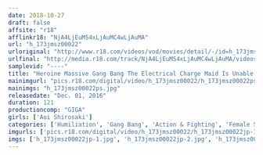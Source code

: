 ```yaml
---
date: 2018-10-27
draft: false
affsite: "r18"
afflinkr18: "NjA4LjEuMS4xLjAuMC4wLjAuMA"
url: "h_173jmsz00022"
urloriginal: "http://www.r18.com/videos/vod/movies/detail/-/id=h_173jmsz00022"
urlfinal: "http://media.r18.com/track/NjA4LjEuMS4xLjAuMC4wLjAuMA/videos/vod/movies/detail/-/id=h_173jmsz00022"
samplevid: "----"
title: "Heroine Massive Gang Bang The Electrical Charge Maid Is Unable To Escape! The Nightmare Of The Reverse Atmosphere!! Aoi Shirosaki"
mainimgurl: "pics.r18.com/digital/video/h_173jmsz00022/h_173jmsz00022ps.jpg"
mainimgs: "h_173jmsz00022ps.jpg"
releasedate: "Dec. 01, 2016"
duration: 121
productioncomp: "GIGA"
girls: ['Aoi Shirosaki']
categories: ['Humiliation', 'Gang Bang', 'Action & Fighting', 'Female Soldier', 'Featured Actress', 'Special Effects']
imgurls: ['pics.r18.com/digital/video/h_173jmsz00022/h_173jmsz00022jp-1.jpg', 'pics.r18.com/digital/video/h_173jmsz00022/h_173jmsz00022jp-2.jpg', 'pics.r18.com/digital/video/h_173jmsz00022/h_173jmsz00022jp-3.jpg', 'pics.r18.com/digital/video/h_173jmsz00022/h_173jmsz00022jp-4.jpg', 'pics.r18.com/digital/video/h_173jmsz00022/h_173jmsz00022jp-5.jpg', 'pics.r18.com/digital/video/h_173jmsz00022/h_173jmsz00022jp-6.jpg', 'pics.r18.com/digital/video/h_173jmsz00022/h_173jmsz00022jp-7.jpg', 'pics.r18.com/digital/video/h_173jmsz00022/h_173jmsz00022jp-8.jpg', 'pics.r18.com/digital/video/h_173jmsz00022/h_173jmsz00022jp-9.jpg', 'pics.r18.com/digital/video/h_173jmsz00022/h_173jmsz00022jp-10.jpg', 'pics.r18.com/digital/video/h_173jmsz00022/h_173jmsz00022jp-11.jpg', 'pics.r18.com/digital/video/h_173jmsz00022/h_173jmsz00022jp-12.jpg', 'pics.r18.com/digital/video/h_173jmsz00022/h_173jmsz00022jp-13.jpg', 'pics.r18.com/digital/video/h_173jmsz00022/h_173jmsz00022jp-14.jpg', 'pics.r18.com/digital/video/h_173jmsz00022/h_173jmsz00022jp-15.jpg', 'pics.r18.com/digital/video/h_173jmsz00022/h_173jmsz00022jp-16.jpg', 'pics.r18.com/digital/video/h_173jmsz00022/h_173jmsz00022jp-17.jpg', 'pics.r18.com/digital/video/h_173jmsz00022/h_173jmsz00022jp-18.jpg', 'pics.r18.com/digital/video/h_173jmsz00022/h_173jmsz00022jp-19.jpg', 'pics.r18.com/digital/video/h_173jmsz00022/h_173jmsz00022jp-20.jpg']
imgs: ['h_173jmsz00022jp-1.jpg', 'h_173jmsz00022jp-2.jpg', 'h_173jmsz00022jp-3.jpg', 'h_173jmsz00022jp-4.jpg', 'h_173jmsz00022jp-5.jpg', 'h_173jmsz00022jp-6.jpg', 'h_173jmsz00022jp-7.jpg', 'h_173jmsz00022jp-8.jpg', 'h_173jmsz00022jp-9.jpg', 'h_173jmsz00022jp-10.jpg', 'h_173jmsz00022jp-11.jpg', 'h_173jmsz00022jp-12.jpg', 'h_173jmsz00022jp-13.jpg', 'h_173jmsz00022jp-14.jpg', 'h_173jmsz00022jp-15.jpg', 'h_173jmsz00022jp-16.jpg', 'h_173jmsz00022jp-17.jpg', 'h_173jmsz00022jp-18.jpg', 'h_173jmsz00022jp-19.jpg', 'h_173jmsz00022jp-20.jpg']
---
```

